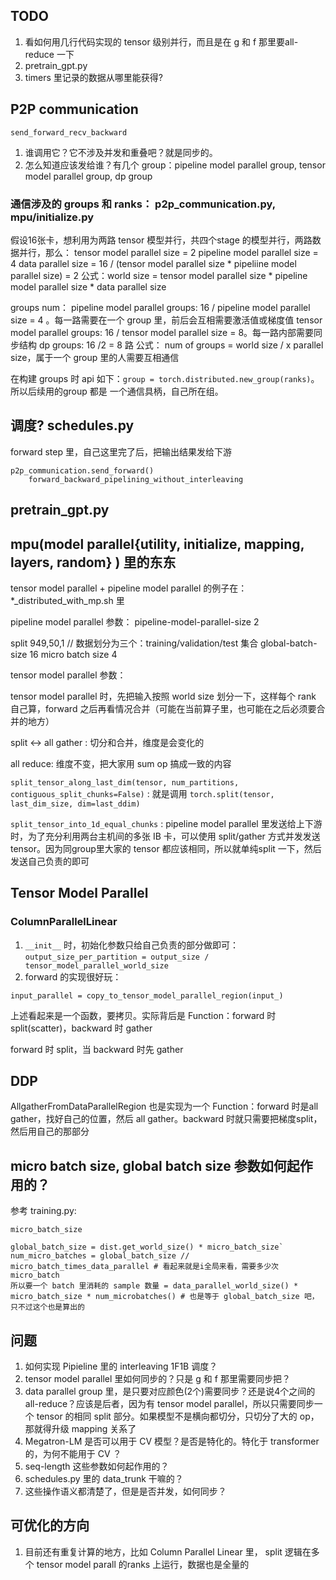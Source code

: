 ## TODO
1. 看如何用几行代码实现的 tensor 级别并行，而且是在 g 和 f 那里要all-reduce 一下
2. pretrain_gpt.py
3. timers 里记录的数据从哪里能获得?

## P2P communication
`send_forward_recv_backward` 
1. 谁调用它？它不涉及并发和重叠吧？就是同步的。
2. 怎么知道应该发给谁？有几个 group：pipeline model parallel group, tensor model parallel group, dp group


### 通信涉及的 groups 和 ranks： p2p_communication.py, mpu/initialize.py
假设16张卡，想利用为两路 tensor 模型并行，共四个stage 的模型并行，两路数据并行，那么：
tensor model parallel size = 2
pipeline model parallel size = 4
data parallel size = 16 / (tensor model parallel size * pipeliine model parallel size) = 2
公式：world size = tensor model parallel size * pipeline model parallel size * data parallel size


groups num：
pipeline model parallel groups: 16 / pipeline model parallel size = 4 。每一路需要在一个 group 里，前后会互相需要激活值或梯度值
tensor model parallel groups: 16 / tensor model parallel size = 8。每一路内部需要同步结构
dp groups: 16 /2 =  8  路
公式： num of groups = world size / x parallel size，属于一个 group 里的人需要互相通信

在构建 groups 时  api 如下：`group = torch.distributed.new_group(ranks)`。所以后续用的group 都是 一个通信具柄，自己所在组。

## 调度? schedules.py
forward step 里，自己这里完了后，把输出结果发给下游
```
p2p_communication.send_forward()
    forward_backward_pipelining_without_interleaving
```
    
## pretrain_gpt.py

## mpu(model parallel{utility, initialize, mapping, layers, random} ) 里的东东
tensor model parallel + pipeline model parallel 的例子在：
*\_distributed\_with\_mp.sh 里

pipeline model parallel 参数：
pipeline-model-parallel-size 2

split 949,50,1 // 数据划分为三个：training/validation/test 集合
global-batch-size 16
micro batch size 4

tensor model parallel 参数：


tensor model parallel 时，先把输入按照 world size 划分一下，这样每个 rank 自己算，forward 之后再看情况合并（可能在当前算子里，也可能在之后必须要合并的地方）

split <-> all gather :  切分和合并，维度是会变化的

all reduce: 维度不变，把大家用 sum op 搞成一致的内容

`split_tensor_along_last_dim(tensor, num_partitions, contiguous_split_chunks=False)` : 就是调用 `torch.split(tensor, last_dim_size, dim=last_ddim)`

`split_tensor_into_1d_equal_chunks` : pipeline model parallel 里发送给上下游时，为了充分利用两台主机间的多张 IB 卡，可以使用 split/gather 方式并发发送 tensor。因为同group里大家的 tensor 都应该相同，所以就单纯split 一下，然后发送自己负责的即可

## Tensor Model Parallel
### ColumnParallelLinear 
1. `__init__` 时，初始化参数只给自己负责的部分做即可：`output_size_per_partition = output_size / tensor_model_parallel_world_size`
2. forward 的实现很好玩：

```
input_parallel = copy_to_tensor_model_parallel_region(input_)
```
上述看起来是一个函数，要拷贝。实际背后是 Function：forward 时 split(scatter)，backward 时 gather

forward 时 split，当 backward 时先 gather

## DDP

AllgatherFromDataParallelRegion 也是实现为一个 Function：forward 时是all gather，找好自己的位置，然后 all gather。backward 时就只需要把梯度split，然后用自己的那部分

## micro batch size, global batch size 参数如何起作用的？
参考 training.py:

`micro_batch_size`

```
global_batch_size = dist.get_world_size() * micro_batch_size`
num_micro_batches = global_batch_size // micro_batch_times_data_parallel # 看起来就是i全局来看，需要多少次 micro_batch
所以要一个 batch 里消耗的 sample 数量 = data_parallel_world_size() * micro_batch_size * num_microbatches() # 也是等于 global_batch_size 吧，只不过这个也是算出的
```

## 问题
1. 如何实现 Pipieline 里的 interleaving 1F1B 调度？
2. tensor model parallel 里如何同步的？只是 g 和 f 那里需要同步把？
3. data parallel group 里，是只要对应颜色(2个)需要同步？还是说4个之间的 all-reduce？应该是后者，因为有 tensor model parallel，所以只需要同步一个 tensor 的相同 split 部分。如果模型不是横向都切分，只切分了大的 op，那就得升级 mapping 关系了
4. Megatron-LM 是否可以用于 CV 模型？是否是特化的。特化于 transformer 的，为何不能用于 CV ？
6. seq-length 这些参数如何起作用的？ 
7. schedules.py 里的 data_trunk 干嘛的？
8. 这些操作语义都清楚了，但是是否并发，如何同步？

## 可优化的方向
1. 目前还有重复计算的地方，比如 Column Parallel Linear 里， split 逻辑在多个 tensor model parall 的ranks 上运行，数据也是全量的

